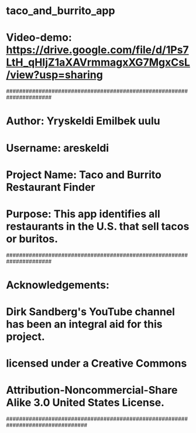 # taco_and_burrito_app
# Video-demo: https://drive.google.com/file/d/1Ps7LtH_qHIjZ1aXAVrmmagxXG7MgxCsL/view?usp=sharing

######################################################################
# Author: Yryskeldi Emilbek uulu
# Username: areskeldi
#
# Project Name: Taco and Burrito Restaurant Finder
# Purpose: This app identifies all restaurants in the U.S. that sell tacos or buritos. 
######################################################################
# Acknowledgements:
# Dirk Sandberg's YouTube channel has been an integral aid for this project.


# licensed under a Creative Commons
# Attribution-Noncommercial-Share Alike 3.0 United States License.
#################################################################################
